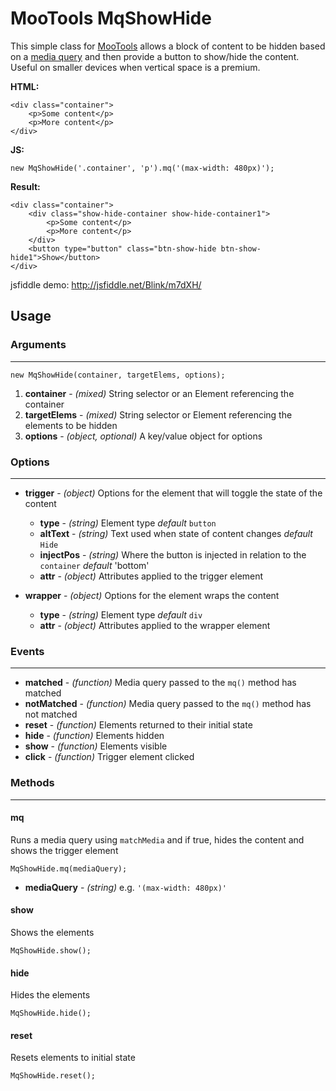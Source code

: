 # MooTools MqShowHide

This simple class for [MooTools](http://mootools.net) allows a block of content to be hidden based on a [media query](http://webdesignerwall.com/tutorials/css3-media-queries) and then provide a button to show/hide the content. Useful on smaller devices when vertical space is a premium.

**HTML:**

	<div class="container">
		<p>Some content</p>
		<p>More content</p>
	</div>
	
**JS:**

	new MqShowHide('.container', 'p').mq('(max-width: 480px)');
	
**Result:**	

	<div class="container">
		<div class="show-hide-container show-hide-container1">
			<p>Some content</p>
			<p>More content</p>
		</div>
		<button type="button" class="btn-show-hide btn-show-hide1">Show</button>
	</div>

jsfiddle demo: http://jsfiddle.net/Blink/m7dXH/

## Usage
	
### Arguments
- - -

	new MqShowHide(container, targetElems, options);
	
1. **container** - _(mixed)_ String selector or an Element referencing the container
2. **targetElems** - _(mixed)_ String selector or Element referencing the elements to be hidden
3. **options** - _(object, optional)_ A key/value object for options
	
### Options
- - -

* **trigger** - _(object)_ Options for the element that will toggle the state of the content
	* **type** - _(string)_ Element type _default_ `button`
	* **altText** - _(string)_ Text used when state of content changes _default_ `Hide`
 	* **injectPos** - _(string)_ Where the button is injected in relation to the `container` _default_ 'bottom'
  	* **attr** - _(object)_ Attributes applied to the trigger element
   
* **wrapper** - _(object)_ Options for the element wraps the content
	* **type** - _(string)_ Element type _default_ `div`
	* **attr** - _(object)_ Attributes applied to the wrapper element

### Events
- - -

* **matched** - _(function)_ Media query passed to the `mq()` method has matched
* **notMatched** - _(function)_ Media query passed to the `mq()` method has not matched
* **reset** - _(function)_ Elements returned to their initial state
* **hide** - _(function)_ Elements hidden
* **show** - _(function)_ Elements visible
* **click** - _(function)_ Trigger element clicked

### Methods
- - -
#### mq
Runs a media query using `matchMedia` and if true, hides the content and shows the trigger element

	MqShowHide.mq(mediaQuery);

* **mediaQuery** - _(string)_ e.g. `'(max-width: 480px)'`
                  
#### show
Shows the elements

	MqShowHide.show();
	
#### hide
Hides the elements

	MqShowHide.hide();
	
#### reset
Resets elements to initial state

	MqShowHide.reset();
